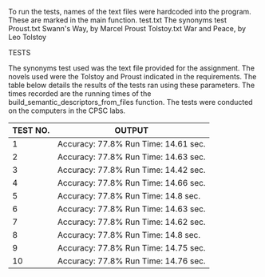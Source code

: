 
To run the tests, names of the text files were hardcoded into the program.
These are marked in the main function.
        test.txt        The synonyms test
        Proust.txt      Swann's Way, by Marcel Proust
        Tolstoy.txt     War and Peace, by Leo Tolstoy



TESTS

The synonyms test used was the text file provided for the assignment. The 
novels used were the Tolstoy and Proust indicated in the requirements. The 
table below details the results of the tests ran using these parameters. The
times recorded are the running times of the 
build_semantic_descriptors_from_files function. The tests were conducted on
the computers in the CPSC labs.

|TEST NO. | OUTPUT |
|---|---|
|     1   |        Accuracy: 77.8%    Run Time: 14.61 sec.|
|     2   |        Accuracy: 77.8%    Run Time: 14.63 sec.|
|     3   |        Accuracy: 77.8%    Run Time: 14.42 sec.|
|     4   |        Accuracy: 77.8%    Run Time: 14.66 sec.|
|     5   |        Accuracy: 77.8%    Run Time: 14.8 sec.|
|     6   |        Accuracy: 77.8%    Run Time: 14.63 sec.|
|     7   |        Accuracy: 77.8%    Run Time: 14.62 sec.|
|     8   |        Accuracy: 77.8%    Run Time: 14.8 sec.|
|     9   |        Accuracy: 77.8%    Run Time: 14.75 sec.|
|    10   |        Accuracy: 77.8%    Run Time: 14.76 sec.|


